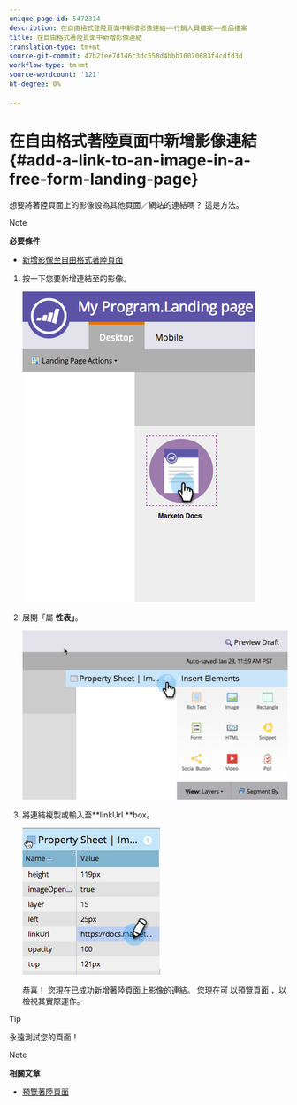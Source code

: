 ```yaml
---
unique-page-id: 5472314
description: 在自由格式登陸頁面中新增影像連結——行銷人員檔案——產品檔案
title: 在自由格式著陸頁面中新增影像連結
translation-type: tm+mt
source-git-commit: 47b2fee7d146c3dc558d4bbb10070683f4cdfd3d
workflow-type: tm+mt
source-wordcount: '121'
ht-degree: 0%

---
```



# 在自由格式著陸頁面中新增影像連結 {#add-a-link-to-an-image-in-a-free-form-landing-page}

想要將著陸頁面上的影像設為其他頁面／網站的連結嗎？ 這是方法。

>[!NOTE]
>
>**必要條件**
>
>* [新增影像至自由格式著陸頁面](add-an-image-to-a-free-form-landing-page.md)

>



1. 按一下您要新增連結至的影像。

   ![](assets/click-on-image.png)

1. 展開「屬 **性表」**。

   ![](assets/image2015-5-21-15-3a42-3a27.png)

1. 將連結複製或輸入至**linkUrl **box。

   ![](assets/add-link.png)

   恭喜！ 您現在已成功新增著陸頁面上影像的連結。 您現在可 [以預覽頁面](../../../../product-docs/demand-generation/landing-pages/landing-page-actions/preview-a-landing-page.md) ，以檢視其實際運作。

>[!TIP]
>
>永遠測試您的頁面！

>[!NOTE]
>
>**相關文章**
>
>* [預覽著陸頁面](../../../../product-docs/demand-generation/landing-pages/landing-page-actions/preview-a-landing-page.md)

>



